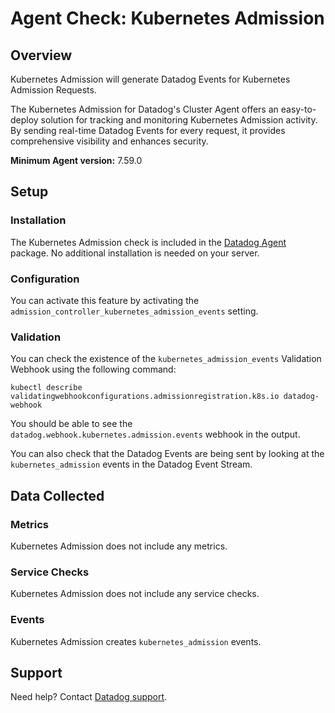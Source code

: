 # Agent Check: Kubernetes Admission

## Overview

Kubernetes Admission will generate Datadog Events for Kubernetes Admission Requests.

The Kubernetes Admission for Datadog's Cluster Agent offers an easy-to-deploy solution for tracking and monitoring Kubernetes Admission activity.
By sending real-time Datadog Events for every request, it provides comprehensive visibility and enhances security.

**Minimum Agent version:** 7.59.0

## Setup

### Installation

The Kubernetes Admission check is included in the [Datadog Agent][1] package.
No additional installation is needed on your server.

### Configuration

You can activate this feature by activating the `admission_controller_kubernetes_admission_events` setting.

### Validation

You can check the existence of the `kubernetes_admission_events` Validation Webhook using the following command:

```shell
kubectl describe validatingwebhookconfigurations.admissionregistration.k8s.io datadog-webhook
```

You should be able to see the `datadog.webhook.kubernetes.admission.events` webhook in the output.

You can also check that the Datadog Events are being sent by looking at the `kubernetes_admission` events in the Datadog Event Stream.

## Data Collected

### Metrics

Kubernetes Admission does not include any metrics.

### Service Checks

Kubernetes Admission does not include any service checks.

### Events

Kubernetes Admission creates `kubernetes_admission` events.

## Support

Need help? Contact [Datadog support][2].

[1]: /account/settings/agent/latest
[2]: https://docs.datadoghq.com/help/
